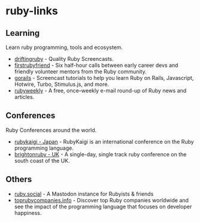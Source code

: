 # ruby-links

## Learning
Learn ruby programming, tools and ecosystem.
- [driftingruby](https://www.driftingruby.com/) - Quality Ruby Screencasts.
- [firstrubyfriend](https://firstrubyfriend.org/) - Six half-hour calls between early career devs and friendly volunteer mentors from the Ruby community.
- [gorails](https://gorails.com/) - Screencast tutorials to help you learn Ruby on Rails, Javascript, Hotwire, Turbo, Stimulus.js, and more.
- [rubyweekly](https://rubyweekly.com/) - A free, once–weekly e-mail round-up of Ruby news and articles.

## Conferences
Ruby Conferences around the world.
- [rubykaigi - Japan](https://rubykaigi.org) - RubyKaigi is an international conference on the Ruby programming language.
- [brightonruby - UK](https://brightonruby.com/) - A single-day, single track ruby conference on the south coast of the UK.

## Others
- [ruby.social](https://ruby.social) - A Mastodon instance for Rubyists & friends
- [toprubycompanies.info](https://toprubycompanies.info/) - Discover top Ruby companies worldwide and see the impact of the programming language that focuses on developer happiness.
